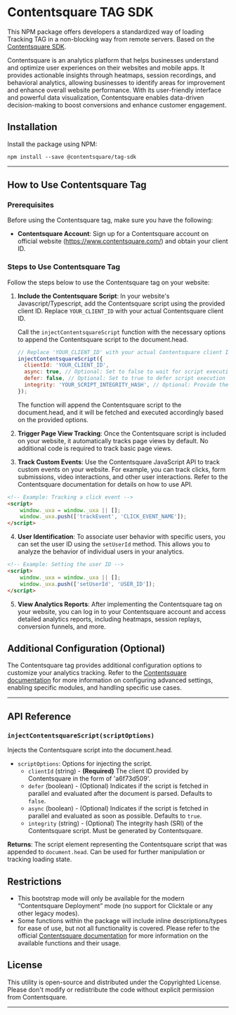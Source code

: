 # Contentsquare TAG SDK

This NPM package offers developers a standardized way of loading Tracking TAG in a non-blocking way from remote
servers. Based on the [Contentsquare SDK](https://docs.contentsquare.com/uxa-en/).

Contentsquare is an analytics platform that helps businesses understand and optimize user experiences on their websites and mobile apps. It provides actionable insights through heatmaps, session recordings, and behavioral analytics, allowing businesses to identify areas for improvement and enhance overall website performance. With its user-friendly interface and powerful data visualization, Contentsquare enables data-driven decision-making to boost conversions and enhance customer engagement.


## Installation

Install the package using NPM:

```console
npm install --save @contentsquare/tag-sdk
```



-------------

## How to Use Contentsquare Tag


### Prerequisites

Before using the Contentsquare tag, make sure you have the following:

- **Contentsquare Account**: Sign up for a Contentsquare account on official website (https://www.contentsquare.com/) and obtain your client ID.

### Steps to Use Contentsquare Tag

Follow the steps below to use the Contentsquare tag on your website:

1. **Include the Contentsquare Script**: In your website's Javascript/Typescript, add the Contentsquare script using the provided client ID. Replace `YOUR_CLIENT_ID` with your actual Contentsquare client ID.

    Call the `injectContentsquareScript` function with the necessary options to append the Contentsquare script to the document.head.
    
    ```javascript
    // Replace 'YOUR_CLIENT_ID' with your actual Contentsquare client ID
    injectContentsquareScript({
      clientId: 'YOUR_CLIENT_ID',
      async: true, // Optional: Set to false to wait for script execution until after document parsing.
      defer: false, // Optional: Set to true to defer script execution after document parsing.
      integrity: 'YOUR_SCRIPT_INTEGRITY_HASH', // Optional: Provide the integrity hash for script security (if required).
    });
    ```
    
    The function will append the Contentsquare script to the document.head, and it will be fetched and executed accordingly based on the provided options.

2. **Trigger Page View Tracking**: Once the Contentsquare script is included on your website, it automatically tracks page views by default. No additional code is required to track basic page views.

3. **Track Custom Events**: Use the Contentsquare JavaScript API to track custom events on your website. For example, you can track clicks, form submissions, video interactions, and other user interactions. Refer to the Contentsquare documentation for details on how to use API.


```html
<!-- Example: Tracking a click event -->
<script>
    window._uxa = window._uxa || [];
    window._uxa.push(['trackEvent', 'CLICK_EVENT_NAME']);
</script>

```

4. **User Identification**: To associate user behavior with specific users, you can set the user ID using the `setUserId` method. This allows you to analyze the behavior of individual users in your analytics.

```html
<!-- Example: Setting the user ID -->
<script>
    window._uxa = window._uxa || [];
    window._uxa.push(['setUserId', 'USER_ID']);
</script>
```

5. **View Analytics Reports**: After implementing the Contentsquare tag on your website, you can log in to your Contentsquare account and access detailed analytics reports, including heatmaps, session replays, conversion funnels, and more.

## Additional Configuration (Optional)

The Contentsquare tag provides additional configuration options to customize your analytics tracking. Refer to the [Contentsquare documentation](https://docs.contentsquare.com/uxa-en/) for more information on configuring advanced settings, enabling specific modules, and handling specific use cases.

---


## API Reference

### `injectContentsquareScript(scriptOptions)`

Injects the Contentsquare script into the document.head.

- `scriptOptions`: Options for injecting the script.
  - `clientId` (string) - **(Required)** The client ID provided by Contentsquare in the form of 'a6f73d509'.
  - `defer` (boolean) - (Optional) Indicates if the script is fetched in parallel and evaluated after the document is parsed. Defaults to `false`.
  - `async` (boolean) - (Optional) Indicates if the script is fetched in parallel and evaluated as soon as possible. Defaults to `true`.
  - `integrity` (string) - (Optional) The integrity hash (SRI) of the Contentsquare script. Must be generated by Contentsquare.

**Returns**: The script element representing the Contentsquare script that was appended to `document.head`. Can be used for further manipulation or tracking loading state.

## Restrictions
* This bootstrap mode will only be available for the modern “Contentsquare Deployment” mode (no support for Clicktale or any other legacy modes).
* Some functions within the package will include inline descriptions/types for ease of use, but not all functionality is covered.  Please refer to the official [Contentsquare documentation](https://docs.contentsquare.com/uxa-en/) for more information on the available functions and their usage.

## License

This utility is open-source and distributed under the Copyrighted License. Please don't modify or redistribute the code without explicit permission from Contentsquare.

---

